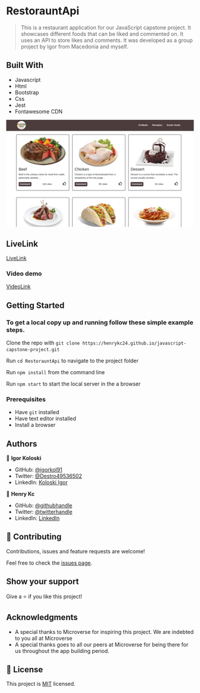 # RestorauntApi

> This is a restaurant application for our JavaScript capstone project. It showcases different foods that can be liked and commented on. It uses an API to store likes and comments. It was developed as a group project by Igor from Macedonia and myself.

## Built With

- Javascript
- Html
- Bootstrap
- Css
- Jest
- Fontawesome CDN

![screenshot](./src/assets/app_screenshot.png)
## LiveLink
[LiveLink](https://henrykc24.github.io/javascript-capstone-project/dist/)

### Video demo
[VideoLink](https://drive.google.com/file/d/1ybLtxSC8SSCKpcN_FPnQ1OX328fvCrCK/view?usp=sharing)


## Getting Started


### To get a local copy up and running follow these simple example steps.

Clone the repo with `git clone https://henrykc24.github.io/javascript-capstone-project.git`

Run `cd RestorauntApi` to navigate to the project folder

Run `npm install` from the command line

Run `npm start` to start the local server in the a browser

### Prerequisites

- Have `git` installed
- Have text editor installed
- Install a browser

## Authors

👤 **Igor Koloski**  

- GitHub: [@igorkol91](https://github.com/igorkol91)
- Twitter: [@Destro49536502](https://twitter.com/Destro49536502)
- LinkedIn: [Koloski Igor](https://www.linkedin.com/in/igor-koloski-a754aa208/)


👤 **Henry Kc**

- GitHub: [@githubhandle](https://github.com/henrykc24)
- Twitter: [@twitterhandle](https://twitter.com/henrykc24)
- LinkedIn: [LinkedIn](https://linkedin.com/in/henry-kc)

## 🤝 Contributing

Contributions, issues and feature requests are welcome!

Feel free to check the [issues page](https://henrykc24.github.io/javascript-capstone-project/issues).

## Show your support

Give a ⭐️ if you like this project!

## Acknowledgments
- A special thanks to Microverse for inspiring this project. We are indebted to you all at Microverse
- A special thanks goes to all our peers at Microverse for being there for us throughout the app building period.

## 📝 License

This project is [MIT](./LICENSE) licensed.
